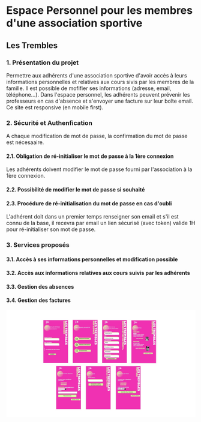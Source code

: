# Espace Personnel pour les membres d'une association sportive 
## Les Trembles 

### 1. Présentation du projet
Permettre aux adhérents d'une association sportive d'avoir accès à leurs informations personnelles et relatives aux cours sivis par les membres de la famille.
Il est possible de mofifier ses informations (adresse, email, téléphone...).
Dans l'espace personnel, les adhérents peuvent prévenir les professeurs en cas d'absence et s'envoyer une facture sur leur boîte email.
Ce site est responsive (en mobile first).

### 2. Sécurité et Authenfication
A chaque modification de mot de passe, la confirmation du mot de passe est nécesaaire.

#### 2.1. Obligation de ré-initialiser le mot de passe à la 1ère connexion
Les adhérents doivent modifier le mot de passe fourni par l'association à la 1ère connexion.

#### 2.2. Possibilité de modifier le mot de passe si souhaité

#### 2.3. Procédure de ré-initialisation du mot de passe en cas d'oubli
L'adhérent doit dans un premier temps renseigner son email et s'il est connu de la base, il recevra par email un lien sécurisé (avec token) valide 1H
pour ré-initialiser son mot de passe.

### 3. Services proposés 
#### 3.1. Accès à ses informations personnelles et modification possible
#### 3.2. Accès aux informations relatives aux cours suivis par les adhérents
#### 3.3. Gestion des absences
#### 3.4. Gestion des factures

![alt text](/public/images/ecrans.jpg)




